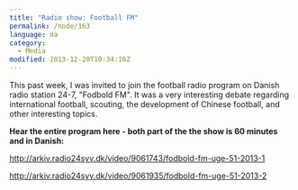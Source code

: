```yaml
---
title: "Radio show: Football FM"
permalink: /node/163
language: da
category:
  - Media
modified: 2013-12-20T10:34:16Z
---
```


This past week, I was invited to join the football radio program on Danish radio station 24-7, "Fodbold FM". It was a very interesting debate regarding international football, scouting, the development of Chinese football, and other interesting topics.

**Hear the entire program here - both part of the the show is 60 minutes and in Danish:**

  
<http://arkiv.radio24syv.dk/video/9061743/fodbold-fm-uge-51-2013-1>

<http://arkiv.radio24syv.dk/video/9061935/fodbold-fm-uge-51-2013-2>
